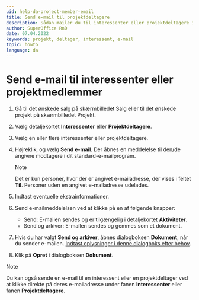 ```yaml
---
uid: help-da-project-member-email
title: Send e-mail til projektdeltagere
description: Sådan mailer du til interessenter eller projektdeltagere i SuperOffice
author: SuperOffice RnD
date: 07.04.2022
keywords: projekt, deltager, interessent, e-mail
topic: howto
language: da
---
```


# Send e-mail til interessenter eller projektmedlemmer

1. Gå til det ønskede salg på skærmbilledet Salg eller til det ønskede projekt på skærmbilledet Projekt.

2. Vælg detaljekortet **Interessenter** eller **Projektdeltagere**.

3. Vælg en eller flere interessenter eller projektdeltagere.

4. Højreklik, og vælg **Send e-mail**. Der åbnes en meddelelse til den/de angivne modtagere i dit standard-e-mailprogram.

    > [!NOTE]
    > Det er kun personer, hvor der er angivet e-mailadresse, der vises i feltet **Til**. Personer uden en angivet e-mailadresse udelades.

5. Indtast eventuelle ekstrainformationer.

6. Send e-mailmeddelelsen ved at klikke på en af følgende knapper:
    * Send: E-mailen sendes og er tilgængelig i detaljekortet **Aktiviteter**.
    * Send og arkiver: E-mailen sendes og gemmes som et dokument.

7. Hvis du har valgt **Send og arkiver**, åbnes dialogboksen **Dokument**, når du sender e-mailen. [Indtast oplysninger i denne dialogboks efter behov][1].

8. Klik på **Opret** i dialogboksen **Dokument**.

> [!NOTE]
> Du kan også sende en e-mail til en interessent eller en projektdeltager ved at klikke direkte på deres e-mailadresse under fanen **Interessenter** eller fanen **Projektdeltagere**.

<!-- Referenced links -->
[1]: ../../../document/learn/create.md#fields

<!-- Referenced images -->
